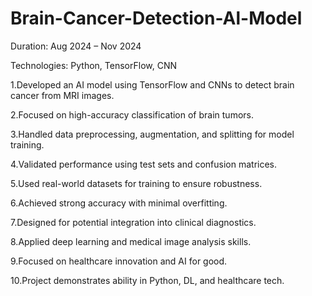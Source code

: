 # Brain-Cancer-Detection-Al-Model
Duration: Aug 2024 – Nov 2024

Technologies: Python, TensorFlow, CNN

1.Developed an AI model using TensorFlow and CNNs to detect brain cancer from MRI images.

2.Focused on high-accuracy classification of brain tumors.

3.Handled data preprocessing, augmentation, and splitting for model training.

4.Validated performance using test sets and confusion matrices.

5.Used real-world datasets for training to ensure robustness.

6.Achieved strong accuracy with minimal overfitting.

7.Designed for potential integration into clinical diagnostics.

8.Applied deep learning and medical image analysis skills.

9.Focused on healthcare innovation and AI for good.

10.Project demonstrates ability in Python, DL, and healthcare tech.


